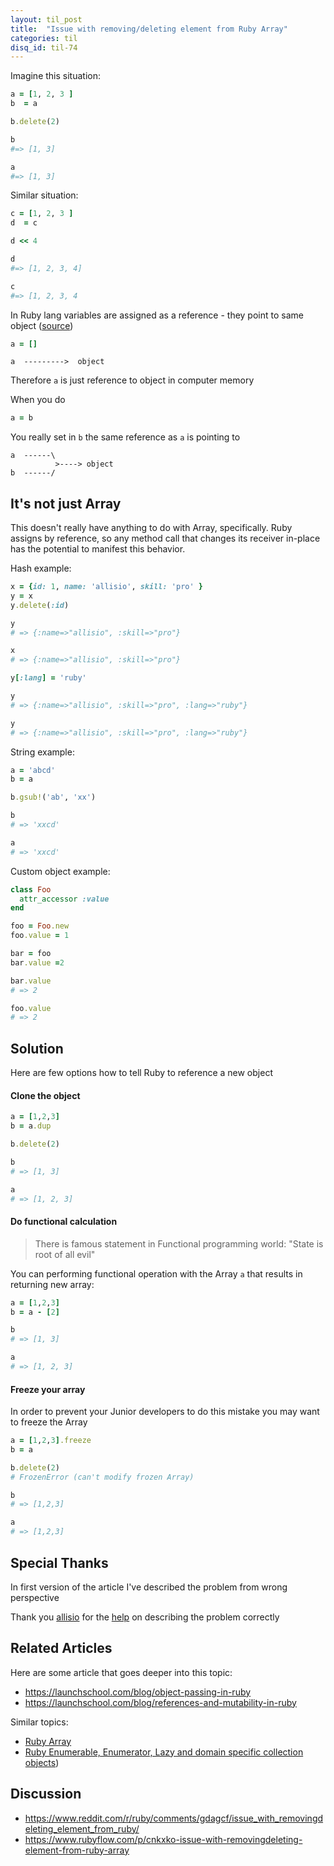 ```yaml
---
layout: til_post
title:  "Issue with removing/deleting element from Ruby Array"
categories: til
disq_id: til-74
---
```



Imagine this situation:


```ruby
a = [1, 2, 3 ]
b  = a

b.delete(2)

b
#=> [1, 3]

a
#=> [1, 3]
```

Similar situation:


```ruby
c = [1, 2, 3 ]
d  = c

d << 4

d
#=> [1, 2, 3, 4]

c
#=> [1, 2, 3, 4
```


In Ruby lang  variables are assigned as a reference - they point to same
object ([source](https://www.ruby-lang.org/en/documentation/faq/4/#assignment))



```ruby
a = []
```

```
a  --------->  object
```

Therefore `a` is just reference to object in computer memory

When you do

```ruby
a = b
```

You really set in `b` the same reference as `a` is pointing to


```
a  ------\
          >----> object
b  ------/
```


## It's not just Array

This doesn't really have anything to do with Array, specifically. Ruby assigns by reference, so any method call that changes its receiver in-place has the potential to manifest this behavior.


Hash example:

```ruby
x = {id: 1, name: 'allisio', skill: 'pro' }
y = x
y.delete(:id)

y
# => {:name=>"allisio", :skill=>"pro"}

x
# => {:name=>"allisio", :skill=>"pro"}

y[:lang] = 'ruby'

y
# => {:name=>"allisio", :skill=>"pro", :lang=>"ruby"}

y
# => {:name=>"allisio", :skill=>"pro", :lang=>"ruby"}
```

String example:

```ruby
a = 'abcd'
b = a

b.gsub!('ab', 'xx')

b
# => 'xxcd'

a
# => 'xxcd'
```

Custom object example:

```ruby
class Foo
  attr_accessor :value
end

foo = Foo.new
foo.value = 1

bar = foo
bar.value =2

bar.value
# => 2

foo.value
# => 2
```


## Solution

Here are few options how to tell Ruby to reference a new object


#### Clone the object

```ruby
a = [1,2,3]
b = a.dup

b.delete(2)

b
# => [1, 3]

a
# => [1, 2, 3]
```

#### Do functional calculation

> There is famous statement in Functional programming world: "State is root of all evil"

You can performing functional operation  with the Array `a`  that results in returning new array:


```ruby
a = [1,2,3]
b = a - [2]

b
# => [1, 3]

a
# => [1, 2, 3]
```

#### Freeze your array

In order to prevent your Junior developers to do this mistake you may
want to freeze the Array

```ruby
a = [1,2,3].freeze
b = a

b.delete(2)
# FrozenError (can't modify frozen Array)

b
# => [1,2,3]

a
# => [1,2,3]
```

## Special Thanks

In first version of the article I've described the problem from wrong
perspective

Thank you [allisio](https://www.reddit.com/user/allisio/) for the [help](https://www.reddit.com/r/ruby/comments/gdagcf/issue_with_removingdeleting_element_from_ruby/fpg7t8m?utm_source=share&utm_medium=web2x) on describing the problem correctly

## Related Articles


Here are some article that goes deeper into this topic:

* <https://launchschool.com/blog/object-passing-in-ruby>
* <https://launchschool.com/blog/references-and-mutability-in-ruby>

Similar topics:

* [Ruby Array](https://blog.eq8.eu/til/ruby-array.html)
* [Ruby Enumerable, Enumerator, Lazy and domain specific collection objects](https://blog.eq8.eu/article/ruby-enumerable-enumerator-lazy-and-domain-specific-collections.html))


## Discussion

* <https://www.reddit.com/r/ruby/comments/gdagcf/issue_with_removingdeleting_element_from_ruby/>
* <https://www.rubyflow.com/p/cnkxko-issue-with-removingdeleting-element-from-ruby-array>

